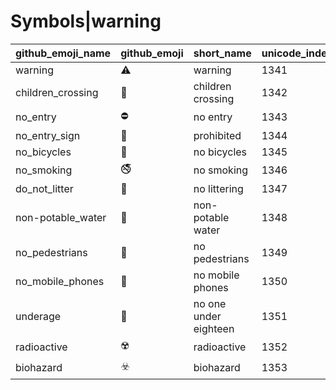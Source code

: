 # Symbols|warning

|github_emoji_name|github_emoji|short_name|unicode_index|
|---|---|---|---|
|warning|:warning:|warning|1341|
|children_crossing|:children_crossing:|children crossing|1342|
|no_entry|:no_entry:|no entry|1343|
|no_entry_sign|:no_entry_sign:|prohibited|1344|
|no_bicycles|:no_bicycles:|no bicycles|1345|
|no_smoking|:no_smoking:|no smoking|1346|
|do_not_litter|:do_not_litter:|no littering|1347|
|non-potable_water|:non-potable_water:|non-potable water|1348|
|no_pedestrians|:no_pedestrians:|no pedestrians|1349|
|no_mobile_phones|:no_mobile_phones:|no mobile phones|1350|
|underage|:underage:|no one under eighteen|1351|
|radioactive|:radioactive:|radioactive|1352|
|biohazard|:biohazard:|biohazard|1353|
